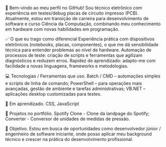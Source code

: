 👋 Bem-vindo ao meu perfil no GitHub! 
Sou técnico eletrônico com experiência em testes/debug placas de circuito impresso (PCB). Atualmente, estou em transição de carreira para desenvolvimento de software e curso Ciência da Computação, combinando meu conhecimento em hardware com novas habilidades em programação.

✅ O que eu trago como diferencial  Experiência prática com dispositivos eletrônicos (notebooks, placas, componentes), o que me dá sensibilidade técnica para entender problemas ao nível de hardware.
Automação de processos de teste: criação de scripts e ferramentas que agilizam diagnósticos e reduzem erros.
Rapidez de aprendizado: adapto-me com facilidade a novas linguagens, frameworks e metodologias.

💻 Tecnologias / Ferramentas que uso. 
Batch / CMD – automações simples e scripts de linha de comando;
PowerShell – para operações mais avançadas, gestão de ambiente e tarefas administrativas;
VB.NET – aplicações desktop customizadas para testes.

📓 Em aprendizado. 
CSS, JavaScript

📂 Projetos no portfólio. 
Spotify Clone - Clone da landpage do Spotify;
Converter - Conversor de unidades de medidas de pressão.

🚀 Objetivo. 
Estou em busca de oportunidades como desenvolvedor júnior / engenheiro de software iniciante, onde posso aplicar meu background técnico e crescer na prática do desenvolvimento profissional.
